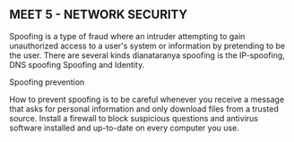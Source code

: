 ## MEET 5 - NETWORK SECURITY

Spoofing is a type of fraud where an intruder attempting to gain unauthorized access to a user's system or information by pretending to be the user. There are several kinds dianataranya spoofing is the IP-spoofing, DNS spoofing Spoofing and Identity.

Spoofing prevention

How to prevent spoofing is to be careful whenever you receive a message that asks for personal information and only download files from a trusted source. Install a firewall to block suspicious questions and antivirus software installed and up-to-date on every computer you use.
